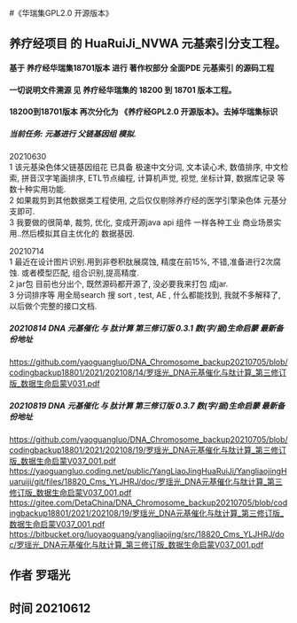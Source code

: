 #《华瑞集GPL2.0 开源版本》
## 养疗经项目 的 HuaRuiJi_NVWA 元基索引分支工程。
#### 基于 养疗经华瑞集18701版本 进行 著作权部分 全面PDE 元基索引 的源码工程
#### 一切说明文件溯源 见 养疗经华瑞集的 18200 到 18701 版本工程。
#### 18200到18701版本 再次分化为 《养疗经GPL2.0 开源版本》。去掉华瑞集标识


##### 当前任务: 元基进行 父链基因组 模拟.      
20210630    
1 该元基染色体父链基因组花 已具备 极速中文分词, 文本读心术, 数值排序, 中文检索, 拼音汉字笔画排序, ETL节点编程, 计算机声觉, 视觉, 坐标计算, 数据库记录 等数十种实用功能.           
2 如果裁剪到其他数据类工程使用, 之后仅仅剔除养疗经的医学引擎染色体 元基分支即可.          
3 我要做的很简单, 裁剪, 优化, 变成开源java api 组件 一样各种工业 商业场景实用..然后模拟其自主优化的 数据基因.           

20210714          
1 最近在设计图片识别.用到非卷积肽展腐蚀, 精度在前15%, 不错,准备进行2次腐蚀. 或者模型匹配, 组合识别,提高精度.                    
2 jar包 目前也分出个, 既然源码都开源了, 没必要我来打包 成jar.                 
3 分词排序等 用全局search 搜 sort , test, AE , 什么都能找到, 我就不多解释了, 以后做个完整的接口文档.               
  
##### 20210814 DNA 元基催化 与 肽计算 第三修订版 0.3.1 数(字/据)生命启蒙 最新备份地址               
https://github.com/yaoguangluo/DNA_Chromosome_backup20210705/blob/codingbackup18801/2021/202108/14/罗瑶光_DNA元基催化与肽计算_第三修订版_数据生命启蒙V031.pdf  

##### 20210819 DNA 元基催化 与 肽计算 第三修订版 0.3.7 数(字/据)生命启蒙 最新备份地址             
https://github.com/yaoguangluo/DNA_Chromosome_backup20210705/blob/codingbackup18801/2021/202108/19/罗瑶光_DNA元基催化与肽计算_第三修订版_数据生命启蒙V037_001.pdf           
https://yaoguangluo.coding.net/public/YangLiaoJingHuaRuiJi/YangliaojingHuaruiji/git/files/18820_Cms_YLJHRJ/doc/罗瑶光_DNA元基催化与肽计算_第三修订版_数据生命启蒙V037_001.pdf          
https://gitee.com/DetaChina/DNA_Chromosome_backup20210705/blob/codingbackup18801/2021/202108/19/罗瑶光_DNA元基催化与肽计算_第三修订版_数据生命启蒙V037_001.pdf          
https://bitbucket.org/luoyaoguang/yangliaojing/src/18820_Cms_YLJHRJ/doc/罗瑶光_DNA元基催化与肽计算_第三修订版_数据生命启蒙V037_001.pdf                  


## 作者 罗瑶光             
## 时间 20210612                
